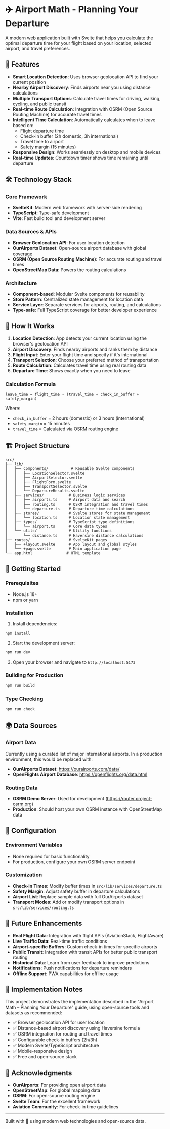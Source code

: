 # ✈️ Airport Math - Planning Your Departure

A modern web application built with Svelte that helps you calculate the optimal departure time for your flight based on your location, selected airport, and travel preferences.

## 🚀 Features

- **Smart Location Detection**: Uses browser geolocation API to find your current position
- **Nearby Airport Discovery**: Finds airports near you using distance calculations
- **Multiple Transport Options**: Calculate travel times for driving, walking, cycling, and public transit
- **Real-time Route Calculation**: Integration with OSRM (Open Source Routing Machine) for accurate travel times
- **Intelligent Time Calculation**: Automatically calculates when to leave based on:
  - Flight departure time
  - Check-in buffer (2h domestic, 3h international)
  - Travel time to airport
  - Safety margin (15 minutes)
- **Responsive Design**: Works seamlessly on desktop and mobile devices
- **Real-time Updates**: Countdown timer shows time remaining until departure

## 🛠️ Technology Stack

### Core Framework
- **SvelteKit**: Modern web framework with server-side rendering
- **TypeScript**: Type-safe development
- **Vite**: Fast build tool and development server

### Data Sources & APIs
- **Browser Geolocation API**: For user location detection
- **OurAirports Dataset**: Open-source airport database with global coverage
- **OSRM (Open Source Routing Machine)**: For accurate routing and travel times
- **OpenStreetMap Data**: Powers the routing calculations

### Architecture
- **Component-based**: Modular Svelte components for reusability
- **Store Pattern**: Centralized state management for location data
- **Service Layer**: Separate services for airports, routing, and calculations
- **Type-safe**: Full TypeScript coverage for better developer experience

## 📱 How It Works

1. **Location Detection**: App detects your current location using the browser's geolocation API
2. **Airport Discovery**: Finds nearby airports and ranks them by distance
3. **Flight Input**: Enter your flight time and specify if it's international
4. **Transport Selection**: Choose your preferred method of transportation
5. **Route Calculation**: Calculates travel time using real routing data
6. **Departure Time**: Shows exactly when you need to leave

### Calculation Formula

```
leave_time = flight_time - (travel_time + check_in_buffer + safety_margin)
```

Where:
- `check_in_buffer` = 2 hours (domestic) or 3 hours (international)
- `safety_margin` = 15 minutes
- `travel_time` = Calculated via OSRM routing engine

## 🏗️ Project Structure

```
src/
├── lib/
│   ├── components/          # Reusable Svelte components
│   │   ├── LocationSelector.svelte
│   │   ├── AirportSelector.svelte
│   │   ├── FlightForm.svelte
│   │   ├── TransportSelector.svelte
│   │   └── DepartureResults.svelte
│   ├── services/           # Business logic services
│   │   ├── airports.ts     # Airport data and search
│   │   ├── routing.ts      # OSRM integration and travel times
│   │   └── departure.ts    # Departure time calculations
│   ├── stores/             # Svelte stores for state management
│   │   └── location.ts     # Location state management
│   ├── types/              # TypeScript type definitions
│   │   └── airport.ts      # Core data types
│   └── utils/              # Utility functions
│       └── distance.ts     # Haversine distance calculations
├── routes/                 # SvelteKit pages
│   ├── +layout.svelte      # App layout and global styles
│   └── +page.svelte        # Main application page
└── app.html               # HTML template
```

## 🚦 Getting Started

### Prerequisites
- Node.js 18+ 
- npm or yarn

### Installation

1. Install dependencies:
```bash
npm install
```

2. Start the development server:
```bash
npm run dev
```

3. Open your browser and navigate to `http://localhost:5173`

### Building for Production

```bash
npm run build
```

### Type Checking

```bash
npm run check
```

## 🌍 Data Sources

### Airport Data
Currently using a curated list of major international airports. In a production environment, this would be replaced with:
- **OurAirports Dataset**: https://ourairports.com/data/
- **OpenFlights Airport Database**: https://openflights.org/data.html

### Routing Data
- **OSRM Demo Server**: Used for development (https://router.project-osrm.org)
- **Production**: Should host your own OSRM instance with OpenStreetMap data

## 🔧 Configuration

### Environment Variables
- None required for basic functionality
- For production, configure your own OSRM server endpoint

### Customization
- **Check-in Times**: Modify buffer times in `src/lib/services/departure.ts`
- **Safety Margin**: Adjust safety buffer in departure calculations
- **Airport List**: Replace sample data with full OurAirports dataset
- **Transport Modes**: Add or modify transport options in `src/lib/services/routing.ts`

## 🎯 Future Enhancements

- **Real Flight Data**: Integration with flight APIs (AviationStack, FlightAware)
- **Live Traffic Data**: Real-time traffic conditions
- **Airport-specific Buffers**: Custom check-in times for specific airports
- **Public Transit**: Integration with transit APIs for better public transport routing
- **Historical Data**: Learn from user feedback to improve predictions
- **Notifications**: Push notifications for departure reminders
- **Offline Support**: PWA capabilities for offline usage

## 📜 Implementation Notes

This project demonstrates the implementation described in the "Airport Math – Planning Your Departure" guide, using open-source tools and datasets as recommended:

- ✅ Browser geolocation API for user location
- ✅ Distance-based airport discovery using Haversine formula
- ✅ OSRM integration for routing and travel times
- ✅ Configurable check-in buffers (2h/3h)
- ✅ Modern Svelte/TypeScript architecture
- ✅ Mobile-responsive design
- ✅ Free and open-source stack

## 🙏 Acknowledgments

- **OurAirports**: For providing open airport data
- **OpenStreetMap**: For global mapping data
- **OSRM**: For open-source routing engine
- **Svelte Team**: For the excellent framework
- **Aviation Community**: For check-in time guidelines

---

Built with 💙 using modern web technologies and open-source data.
